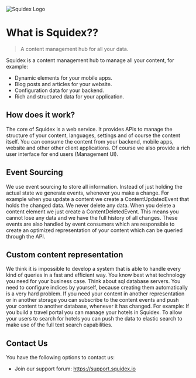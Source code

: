 ![Squidex Logo](images/logo-wide.png)

# What is Squidex??

> A content management hub for all your data.

Squidex is a content management hub to manage all your content, for example:

* Dynamic elements for your mobile apps.
* Blog posts and articles for your website.
* Configuration data for your backend.
* Rich and structured data for your application.

## How does it work?

The core of Squidex is a web service. It provides APIs to manage the structure of your content, languages, settings and of course the content itself. You can consume the content from your backend, mobile apps, website and other other client applications. Of course we also provide a rich user interface for end users (Management UI).

## Event Sourcing

We use event sourcing to store all information. Instead of just holding the actual state we generate events, whenever you make a change. For example when you update a content we create a ContentUpdatedEvent that holds the changed data. We never delete any data. When you delete a content element we just create a ContentDeletedEvent. This means you cannot lose any data and we have the full history of all changes. These events are also handled by event consumers which are responsible to create an optimized representation of your content which can be queried through the API.

## Custom content representation

We think it is impossible to develop a system that is able to handle every kind of queries in a fast and efficient way. You know best what technology you need for your business case. Think about sql database servers. You need to configure indices by yourself, because creating them automatically is a very hard problem. If you need your content in another representation or in another storage you can subscribe to the content events and push your content to another database, whenever it has changed. For example: If you build a travel portal you can manage your hotels in Squidex. To allow your users to search for hotels you can push the data to elastic search to make use of the full text search capabilities.

## Contact Us

You have the following options to contact us:

* Join our support forum: https://support.squidex.io
